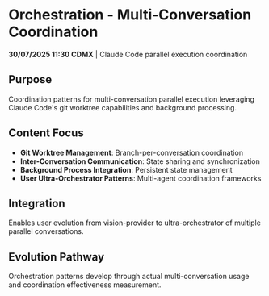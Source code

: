 # Orchestration - Multi-Conversation Coordination

**30/07/2025 11:30 CDMX** | Claude Code parallel execution coordination

## Purpose
Coordination patterns for multi-conversation parallel execution leveraging Claude Code's git worktree capabilities and background processing.

## Content Focus
- **Git Worktree Management**: Branch-per-conversation coordination
- **Inter-Conversation Communication**: State sharing and synchronization
- **Background Process Integration**: Persistent state management
- **User Ultra-Orchestrator Patterns**: Multi-agent coordination frameworks

## Integration
Enables user evolution from vision-provider to ultra-orchestrator of multiple parallel conversations.

## Evolution Pathway
Orchestration patterns develop through actual multi-conversation usage and coordination effectiveness measurement.